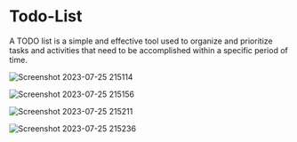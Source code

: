 # Todo-List
A TODO list is a simple and effective tool used to organize and prioritize tasks and activities that need to be accomplished within a specific period of time.



![Screenshot 2023-07-25 215114](https://github.com/ravi33-hash/Todo-List/assets/75983016/fa64ed52-e03d-4d64-a831-d2f2ac5044b1)


![Screenshot 2023-07-25 215156](https://github.com/ravi33-hash/Todo-List/assets/75983016/d34bc9bf-a0da-44fa-a031-c3e676bd619b)


![Screenshot 2023-07-25 215211](https://github.com/ravi33-hash/Todo-List/assets/75983016/5ebce87a-871b-46f5-97c7-c5a65d8530b7)


![Screenshot 2023-07-25 215236](https://github.com/ravi33-hash/Todo-List/assets/75983016/2b20ccfb-798d-42b2-82da-b1dda66223e6)
